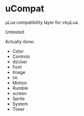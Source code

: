 # uCompat
µLua compatibility layer for ctrµLua.

Untested.

Actually done:
 * Color
 * Controls
 * dsUser
 * Font
 * Image
 * ini
 * Motion
 * Rumble
 * screen
 * Sprite
 * System
 * Timer
